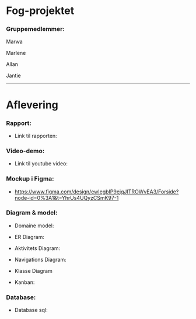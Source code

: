 # Fog-projektet

### Gruppemedlemmer: 

Marwa 

Marlene

Allan

Jantie

-------

# Aflevering 

### Rapport: 
* Link til rapporten: 

### Video-demo: 
* Link til youtube video: 

### Mockup i Figma: 

* https://www.figma.com/design/ewIegbIP9ejqJITROWvEA3/Forside?node-id=0%3A1&t=YhrUs4UQyzCSmK97-1


### Diagram & model:

* Domaine model: 

* ER Diagram: 
  
* Aktivitets Diagram: 
  
* Navigations Diagram:
  
* Klasse Diagram

* Kanban:
  

### Database: 
* Database sql:

